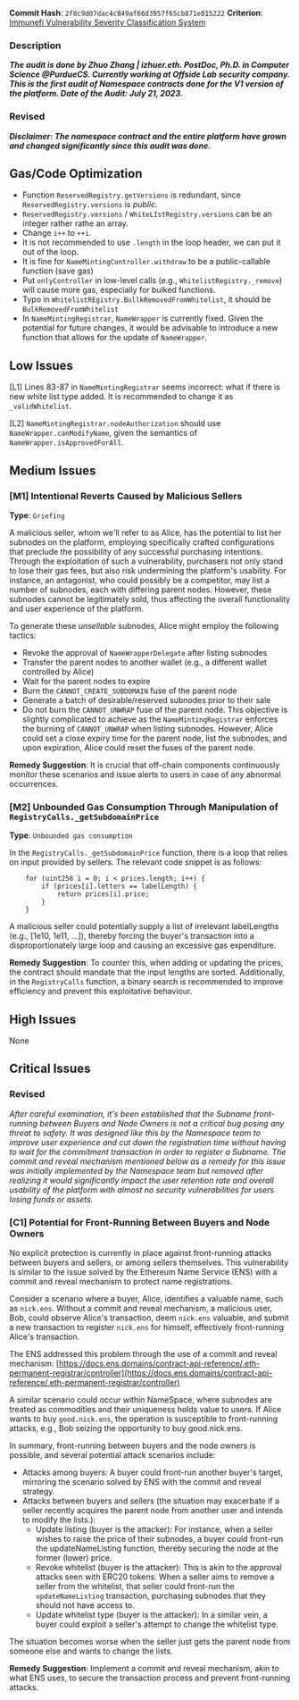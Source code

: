 __Commit Hash__: `2f8c9d07dac4c849af66d3957f65cb871e815222` 
__Criterion__: [Immunefi Vulnerability Severity Classification System](https://immunefi.com/immunefi-vulnerability-severity-classification-system-v2-3/)

### Description
***The audit is done by Zhuo Zhang | izhuer.eth. PostDoc, Ph.D. in Computer Science @PurdueCS. Currently working at Offside Lab security company. This is the first audit of Namespace contracts done for the V1 version of the platform. Date of the Audit: July 21, 2023.***

### Revised
***Disclaimer: The namespace contract and the entire platform have grown and changed significantly since this audit was done.***

## Gas/Code Optimization

+ Function `ReservedRegistry.getVersions` is redundant, since `ReservedRegistry.versions` is _public_.
+ `ReservedRegistry.versions` / `WhiteLIstRegistry.versions` can be an integer rather rathe an array.
+  Change `i++` to `++i`.
+ It is not recommended to use `.length` in the loop header, we can put it out of the loop.
+ It is fine for `NameMintingController.withdraw` to be a public-callable function (save gas)
+ Put `onlyController` in low-level calls (e.g., `WhitelistRegistry._remove`) will cause more gas, especially for bulked functions.
+ Typo in `WhitelistREgistry.BullkRemovedFromWhitelist`, it should be `BulkRemovedFromWhitelist`
+ In `NameMintingRegistrar`, `NameWrapper` is currently fixed. Given the potential for future changes, it would be advisable to introduce a new function that allows for the update of `NameWrapper`.


## Low Issues

[L1] Lines 83-87 in `NameMintingRegistrar` seems incorrect: what if there is new white list type added. It is recommended to change it as `_validWhitelist`.

[L2] `NameMintingRegistrar.nodeAuthorization` should use `NameWrapper.canModifyName`, given the semantics of `NameWrapper.isApprovedForAll`.


## Medium Issues

### [M1] Intentional Reverts Caused by Malicious Sellers

__Type__: `Griefing`

A malicious seller, whom we'll refer to as Alice, has the potential to list her subnodes on the platform, employing specifically crafted configurations that preclude the possibility of any successful purchasing intentions. Through the exploitation of such a vulnerability, purchasers not only stand to lose their gas fees, but also risk undermining the platform's usability. For instance, an antagonist, who could possibly be a competitor, may list a number of subnodes, each with differing parent nodes. However, these subnodes cannot be legitimately sold, thus affecting the overall functionality and user experience of the platform.

To generate these _unsellable_ subnodes, Alice might employ the following tactics:
- Revoke the approval of `NameWrapperDelegate` after listing subnodes
- Transfer the parent nodes to another wallet (e.g., a different wallet controlled by Alice)
- Wait for the parent nodes to expire
- Burn the `CANNOT_CREATE_SUBDOMAIN` fuse of the parent node
- Generate a batch of desirable/reserved subnodes prior to their sale
- Do not burn the `CANNOT_UNWRAP` fuse of the parent node. This objective is slightly complicated to achieve as the `NameMintingRegistrar` enforces the burning of `CANNOT_UNWRAP` when listing subnodes. However, Alice could set a close expiry time for the parent node, list the subnodes, and upon expiration, Alice could reset the fuses of the parent node.

**Remedy Suggestion**: It is crucial that off-chain components continuously monitor these scenarios and issue alerts to users in case of any abnormal occurrences.

### [M2] Unbounded Gas Consumption Through Manipulation of `RegistryCalls._getSubdomainPrice`

__Type__: `Unbounded gas consumption`

In the `RegistryCalls._getSubdomainPrice` function, there is a loop that relies on input provided by sellers. The relevant code snippet is as follows:

```solidity
    for (uint256 i = 0; i < prices.length; i++) {
        if (prices[i].letters == labelLength) {
            return prices[i].price;
        }
    }
```

A malicious seller could potentially supply a list of irrelevant labelLengths (e.g., [1e10, 1e11, ...]), thereby forcing the buyer's transaction into a disproportionately large loop and causing an excessive gas expenditure.

__Remedy Suggestion__: To counter this, when adding or updating the prices, the contract should mandate that the input lengths are sorted. Additionally, in the `RegistryCalls` function, a binary search is recommended to improve efficiency and prevent this exploitative behaviour.


## High Issues

None

## Critical Issues

### Revised

_After careful examination, it's been established that the Subname front-running between Buyers and Node Owners is not a critical bug posing any threat to safety. It was designed like this by the Namespace team to improve user experience and cut down the registration time without having to wait for the commitment transaction in order to register a Subname. The commit and reveal mechanism mentioned below as a remedy for this issue was initially implemented by the Namespace team but removed after realizing it would significantly impact the user retention rate and overall usability of the platform with almost no security vulnerabilities for users losing funds or assets._

### [C1] Potential for Front-Running Between Buyers and Node Owners

No explicit protection is currently in place against front-running attacks between buyers and sellers, or among sellers themselves. This vulnerability is similar to the issue solved by the Ethereum Name Service (ENS) with a commit and reveal mechanism to protect name registrations.

Consider a scenario where a buyer, Alice, identifies a valuable name, such as `nick.ens`. Without a commit and reveal mechanism, a malicious user, Bob, could observe Alice's transaction, deem `nick.ens` valuable, and submit a new transaction to register `nick.ens` for himself, effectively front-running Alice's transaction.

The ENS addressed this problem through the use of a commit and reveal mechanism: [https://docs.ens.domains/contract-api-reference/.eth-permanent-registrar/controller](https://docs.ens.domains/contract-api-reference/.eth-permanent-registrar/controller)

A similar scenario could occur within NameSpace, where subnodes are treated as commodities and their uniqueness holds value to users. If Alice wants to buy `good.nick.ens`, the operation is susceptible to front-running attacks, e.g., Bob seizing the opportunity to buy good.nick.ens.

In summary, front-running between buyers and the node owners is possible, and several potential attack scenarios include:

- Attacks among buyers: A buyer could front-run another buyer's target, mirroring the scenario solved by ENS with the commit and reveal strategy.
- Attacks between buyers and sellers (the situation may exacerbate if a seller recently acquires the parent node from another user and intends to modify the lists.):
    - Update listing (buyer is the attacker): For instance, when a seller wishes to raise the price of their subnodes, a buyer could front-run the updateNameListing function, thereby securing the node at the former (lower) price.
    - Revoke whitelist (buyer is the attacker): This is akin to the approval attacks seen with ERC20 tokens. When a seller aims to remove a seller from the whitelist, that seller could front-run the `updateNameListing` transaction, purchasing subnodes that they should not have access to.
    - Update whitelist type (buyer is the attacker): In a similar vein, a buyer could exploit a seller's attempt to change the whitelist type.

The situation becomes worse when the seller just gets the parent node from someone else and wants to change the lists.

**Remedy Suggestion**: Implement a commit and reveal mechanism, akin to what ENS uses, to secure the transaction process and prevent front-running attacks.
